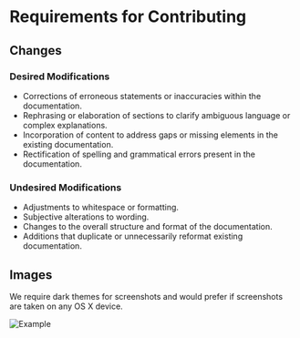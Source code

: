 # Requirements for Contributing

## Changes

### Desired Modifications
- Corrections of erroneous statements or inaccuracies within the documentation.
- Rephrasing or elaboration of sections to clarify ambiguous language or complex explanations.
- Incorporation of content to address gaps or missing elements in the existing documentation.
- Rectification of spelling and grammatical errors present in the documentation.

### Undesired Modifications
- Adjustments to whitespace or formatting.
- Subjective alterations to wording.
- Changes to the overall structure and format of the documentation.
- Additions that duplicate or unnecessarily reformat existing documentation.

## Images
We require dark themes for screenshots and would prefer if screenshots are taken on any OS X device.

![Example](https://bleed.bot/img/invoke.png)
